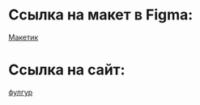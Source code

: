 # Ссылка на макет в Figma:
<a href="https://www.figma.com/file/0bJExIzSeG9F1WxoSnza1G/мой-сайтик?type=design&node-id=0-1&mode=design&t=tl29FOo7NrWqKh69-0" target="_blank"> Макетик </a>

# Ссылка на сайт:
<a href="https://exanimatioo.github.io/exanimatio/" target="_blank"> фулгур </a>

